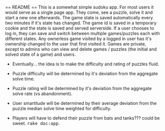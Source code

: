 == README ==
This is a somewhat simple sudoku app.
For most users it would serve as a single page app. They come, see a puzzle,
solve it and start a new one afterwards.
The game state is saved automatically every two minutes if it's state has changed.
The game id is saved in a temporary cookie and the state is saved and served serverside.
If a user chooses to log in, they can save and switch between multiple games/puzzles
each with different states.
Any ownerless game visited by a logged in user has it's ownership changed to the user that
first visited it.
Games are private, except to admins who can view and delete games / puzzles (the initial and solved state of a game) and users.

- Eventually... the idea is to make the difficulty and rating of puzzles fluid.
- Puzzle difficulty will be determined by it's deviation from the aggregate solve time.
- Puzzle rating will be determined by it's deviation from the aggregate solve rate (vs abandonment).
- User smartitude will be determined by their average deviation from the puzzle median solve time weighted for difficulty.

- Players will have to defend their puzzle from bats and tanks??? could be sweet.
<tt>rake doc:app</tt>.
